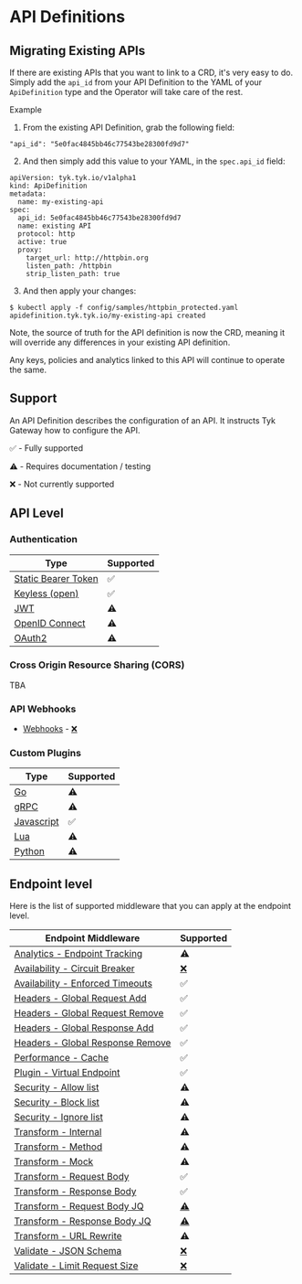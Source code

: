 # API Definitions

## Migrating Existing APIs

If there are existing APIs that you want to link to a CRD, it's very easy to do.  Simply add the `api_id` from your API Definition to the YAML of your `ApiDefinition` type and the Operator will take care of the rest.

Example

1.  From the existing API Definition, grab the following field:
```
"api_id": "5e0fac4845bb46c77543be28300fd9d7"
```

2. And then simply add this value to your YAML, in the `spec.api_id` field:

```crd
apiVersion: tyk.tyk.io/v1alpha1
kind: ApiDefinition
metadata:
  name: my-existing-api
spec:
  api_id: 5e0fac4845bb46c77543be28300fd9d7
  name: existing API
  protocol: http
  active: true
  proxy:
    target_url: http://httpbin.org
    listen_path: /httpbin
    strip_listen_path: true
```

3. And then apply your changes:

```
$ kubectl apply -f config/samples/httpbin_protected.yaml
apidefinition.tyk.tyk.io/my-existing-api created
```

Note, the source of truth for the API definition is now the CRD, meaning it will override any differences in your existing API definition.

Any keys, policies and analytics linked to this API will continue to operate the same. 

## Support 
An API Definition describes the configuration of an API. It instructs Tyk Gateway how to configure the API.

✅ - Fully supported

⚠️ - Requires documentation / testing

❌️ - Not currently supported

## API Level

### Authentication

| Type | Supported |
| ----------- | --------- |
| [Static Bearer Token](#) | ✅ |
| [Keyless (open)](#) | ✅ |
| [JWT](#) | ⚠️ |
| [OpenID Connect](#) | ⚠️ |
| [OAuth2](#) | ⚠️ |

### Cross Origin Resource Sharing (CORS)

TBA

### API Webhooks

- [Webhooks](./api_definitions/webhooks.md) - [❌️](https://github.com/TykTechnologies/tyk-operator/issues/62) 

### Custom Plugins

| Type | Supported |
| ----------- | --------- |
| [Go](./api_definitions/custom_plugin.md) | ⚠️ |
| [gRPC](./api_definitions/custom_plugin.md) | ⚠️ |
| [Javascript](./api_definitions/custom_plugin.md) | ✅ |
| [Lua](./api_definitions/custom_plugin.md) | ⚠️ |
| [Python](./api_definitions/custom_plugin.md) | ⚠️ |

## Endpoint level

Here is the list of supported middleware that you can apply at the endpoint level.

| Endpoint Middleware  | Supported |
| ----------- | --------- |
| [Analytics - Endpoint Tracking](#) | ⚠️ |
| [Availability - Circuit Breaker](./../config/samples/httpbin_timeout.yaml) | [❌️](# "Incompatible types string vs float64") |
| [Availability - Enforced Timeouts](./../config/samples/httpbin_timeout.yaml) | ✅ |
| [Headers - Global Request Add](../config/samples/httpbin_global-headers.yaml) | ✅ |
| [Headers - Global Request Remove](../config/samples/httpbin_global-headers.yaml) | ✅ |
| [Headers - Global Response Add](../config/samples/httpbin_global-headers.yaml) | ✅ |
| [Headers - Global Response Remove](../config/samples/httpbin_global-headers.yaml) | ✅ |
| [Performance - Cache](./../config/samples/httpbin_cache.yaml) | ✅ |
| [Plugin - Virtual Endpoint](./api_definitions/custom_plugin.md) | ✅ |
| [Security - Allow list](#) | ⚠️ |
| [Security - Block list](#) | ⚠️ |
| [Security - Ignore list](#) | ⚠️ |
| [Transform - Internal](#) | ⚠️ |
| [Transform - Method](#) | ⚠️ |
| [Transform - Mock](#) | ⚠️ |
| [Transform - Request Body](../config/samples/httpbin_transform.yaml) | ✅ |
| [Transform - Response Body](../config/samples/httpbin_transform.yaml) | ✅ |
| [Transform - Request Body JQ](../config/samples/httpbin_transform.yaml) | [⚠️](# "Requires JQ on Gateway Host & Testing") |
| [Transform - Response Body JQ](../config/samples/httpbin_transform.yaml) | [⚠️](# "Requires JQ on Gateway Host & Testing") |
| [Transform - URL Rewrite](#) | ⚠️ |
| [Validate - JSON Schema](../config/samples/httpbin_validate.yaml) | [❌️](https://github.com/TykTechnologies/tyk-operator/issues/59) |
| [Validate - Limit Request Size](../config/samples/httpbin_validate.yaml) | [❌️](https://github.com/TykTechnologies/tyk-operator/issues/59) |
